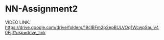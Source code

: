# NN-Assignment2

VIDEO LINK: https://drive.google.com/drive/folders/19cIBFm2p3epBULVOq1WcwpSauiv40FjJ?usp=drive_link
